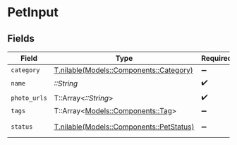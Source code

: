 # PetInput


## Fields

| Field                                                                        | Type                                                                         | Required                                                                     | Description                                                                  | Example                                                                      |
| ---------------------------------------------------------------------------- | ---------------------------------------------------------------------------- | ---------------------------------------------------------------------------- | ---------------------------------------------------------------------------- | ---------------------------------------------------------------------------- |
| `category`                                                                   | [T.nilable(Models::Components::Category)](../../models/shared/category.md)   | :heavy_minus_sign:                                                           | N/A                                                                          |                                                                              |
| `name`                                                                       | *::String*                                                                   | :heavy_check_mark:                                                           | N/A                                                                          | doggie                                                                       |
| `photo_urls`                                                                 | T::Array<*::String*>                                                         | :heavy_check_mark:                                                           | N/A                                                                          |                                                                              |
| `tags`                                                                       | T::Array<[Models::Components::Tag](../../models/shared/tag.md)>              | :heavy_minus_sign:                                                           | N/A                                                                          |                                                                              |
| `status`                                                                     | [T.nilable(Models::Components::PetStatus)](../../models/shared/petstatus.md) | :heavy_minus_sign:                                                           | pet status in the store                                                      |                                                                              |